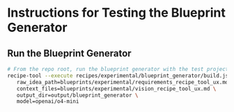 # Instructions for Testing the Blueprint Generator

## Run the Blueprint Generator

```bash
# From the repo root, run the blueprint generator with the test project
recipe-tool --execute recipes/experimental/blueprint_generator/build.json \
   raw_idea_path=blueprints/experimental/requirements_recipe_tool_ux.md \
   context_files=blueprints/experimental/vision_recipe_tool_ux.md \
   output_dir=output/blueprint_generator \
   model=openai/o4-mini
```
